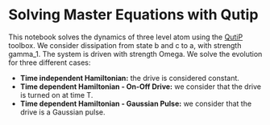  Solving Master Equations with Qutip
=

This notebook solves the dynamics of three level atom using the [QutiP](http://qutip.org/) toolbox. We consider dissipation
from state b and c to a, with strength gamma_1. The system is driven with strength Omega. We solve the evolution for three different 
cases:
- **Time independent Hamiltonian:** the drive is considered constant.
- **Time dependent Hamiltonian - On-Off Drive:** we consider that the drive is turned on at time T.
- **Time dependent Hamiltonian - Gaussian Pulse:** we consider that the drive is a Gaussian pulse.
